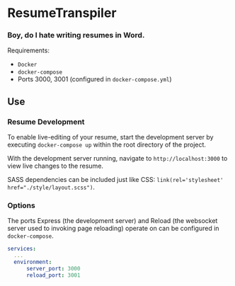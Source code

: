 # ResumeTranspiler

### Boy, do I hate writing resumes in Word.

Requirements:

-   `Docker`
-   `docker-compose`
-   Ports 3000, 3001 (configured in `docker-compose.yml`)

## Use

### Resume Development

To enable live-editing of your resume, start
the development server by executing `docker-compose up`
within the root directory of the project.

With the development server running, navigate
to `http://localhost:3000` to view live changes
to the resume.

SASS dependencies can be included just like CSS:
`link(rel='stylesheet' href="./style/layout.scss")`.

### Options

The ports Express (the development server) and Reload
(the websocket server used to invoking page reloading) 
operate on can be configured in `docker-compose`.

```yaml
services:
  ...
  environment:
      server_port: 3000
      reload_port: 3001
```

